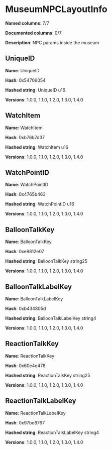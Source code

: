 # MuseumNPCLayoutInfo
**Named columns**: 7/7

**Documented columns**: 0/7

**Description**: NPC params inside the museum
## UniqueID

**Name**: UniqueID

**Hash**: 0x54706054

**Hashed string**: UniqueID u16

**Versions**: 1.0.0, 1.1.0, 1.2.0, 1.3.0, 1.4.0

## WatchItem

**Name**: WatchItem

**Hash**: 0xb76b7d37

**Hashed string**: WatchItem u16

**Versions**: 1.0.0, 1.1.0, 1.2.0, 1.3.0, 1.4.0

## WatchPointID

**Name**: WatchPointID

**Hash**: 0x4765b463

**Hashed string**: WatchPointID u16

**Versions**: 1.0.0, 1.1.0, 1.2.0, 1.3.0, 1.4.0

## BalloonTalkKey

**Name**: BalloonTalkKey

**Hash**: 0xe9812e07

**Hashed string**: BalloonTalkKey string25

**Versions**: 1.0.0, 1.1.0, 1.2.0, 1.3.0, 1.4.0

## BalloonTalkLabelKey

**Name**: BalloonTalkLabelKey

**Hash**: 0xb434805d

**Hashed string**: BalloonTalkLabelKey string4

**Versions**: 1.0.0, 1.1.0, 1.2.0, 1.3.0, 1.4.0

## ReactionTalkKey

**Name**: ReactionTalkKey

**Hash**: 0x60e4e478

**Hashed string**: ReactionTalkKey string25

**Versions**: 1.0.0, 1.1.0, 1.2.0, 1.3.0, 1.4.0

## ReactionTalkLabelKey

**Name**: ReactionTalkLabelKey

**Hash**: 0x97be8767

**Hashed string**: ReactionTalkLabelKey string4

**Versions**: 1.0.0, 1.1.0, 1.2.0, 1.3.0, 1.4.0

